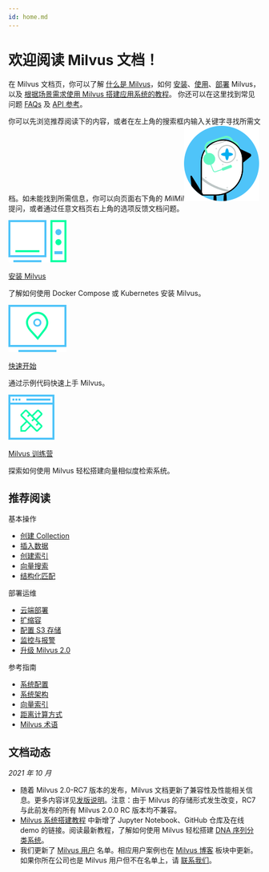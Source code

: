 ```yaml
---
id: home.md
---
```


# 欢迎阅读 Milvus 文档！ 

在 Milvus 文档页，你可以了解 [什么是 Milvus](overview.md)，如何 [安装](install_standalone-docker.md)、[使用](manage_connection.md)、[部署](aws.md) Milvus，以及 [根据场景需求使用 Milvus 搭建应用系统的教程](image_similarity_search.md)。 你还可以在这里找到常见问题 [FAQs](performance_faq.md) 及 [API 参考](https://milvus.io/api-reference/pymilvus/v2.0.0rc8/api/collection.html)。


你可以先浏览推荐阅读下的内容，或者在左上角的搜索框内输入关键字寻找所需文档。如未能找到所需信息，你可以向页面右下角的 _MilMil_![MilMil](../../../assets/icon_bird.svg) 提问，或者通过任意文档页右上角的选项反馈文档问题。

<div class="card-wrapper">

<div class="start_card_container">
  <a href="install_standalone-docker.md">
    <img  src="../../../assets/standalone.svg" alt="icon" />
    <p class="link-btn">安装 Milvus <i class="fas fa-chevron-circle-right"></i></p>
  </a>
  <p>了解如何使用 Docker Compose 或 Kubernetes 安装 Milvus。</p>
</div>

<div class="start_card_container">
  <a href="example_code.md">
    <img  src="../../../assets/start.svg" alt="icon" />
    <p class="link-btn">快速开始 <i class="fas fa-chevron-circle-right"></i></p>
  </a>
  <p>通过示例代码快速上手 Milvus。</p>
</div>

<div class="start_card_container">
  <a href="/bootcamp">
    <img  src="../../../assets/bootcamps.svg" alt="icon" />
    <p class="link-btn">Milvus 训练营 <i class="fas fa-chevron-circle-right"></i></p>
  </a>
  <p>
  探索如何使用 Milvus 轻松搭建向量相似度检索系统。
  </p>
</div>

</div>

## 推荐阅读

<div class="doc-home-recommend-section">

<div class="recomment-item">
  <p>基本操作</p>

- [创建 Collection](manage_collection.md)
- [插入数据](manage_data.md)
- [创建索引](manage_index.md)
- [向量搜索](search.)
- [结构化匹配](query.md)
</div>

<div class="recomment-item">
  <p>部署运维</p>

- [云端部署](aws.md)
- [扩缩容](scaleout.md)
- [配置 S3 存储](deploy_s3.md)
- [监控与报警](monitor.md)
- [升级 Milvus 2.0](upgrade.md)
</div>

<div class="recomment-item">
  <p>参考指南</p>

- [系统配置](configuration_standalone-basic.md)
- [系统架构](architecture_overview.md)
- [向量索引](index_selection.md)
- [距离计算方式](metric.md)
- [Milvus 术语](glossary.md)
</div>

</div>

<div class="doc-home-what-is-new">

## 文档动态

_2021 年 10 月_

- 随着 Milvus 2.0-RC7 版本的发布，Milvus 文档更新了兼容性及性能相关信息。更多内容详见[发版说明](release_notes.md)。注意：由于 Milvus 的存储形式发生改变，RC7 与此前发布的所有 Milvus 2.0.0 RC 版本均不兼容。 
- [Milvus 系统搭建教程](image_similarity_search.md) 中新增了 Jupyter Notebook、GitHub 仓库及在线 demo 的链接。阅读最新教程，了解如何使用 Milvus 轻松搭建 [DNA 序列分类系统](dna_sequence_classification.md)。
- 我们更新了 [Milvus 用户](milvus_adopters.md) 名单。相应用户案例也在 [Milvus 博客](https://milvus.io/cn/blog) 板块中更新。如果你所在公司也是 Milvus 用户但不在名单上，请 [联系我们](https://github.com/milvus-io/milvus-docs/issues/new?assignees=&labels=&template=--error-report.yaml&title=v2.0.0%20Milvus%20Adopters%20(milvus_adopters.md)%20Doc%20Update)。
</div>
